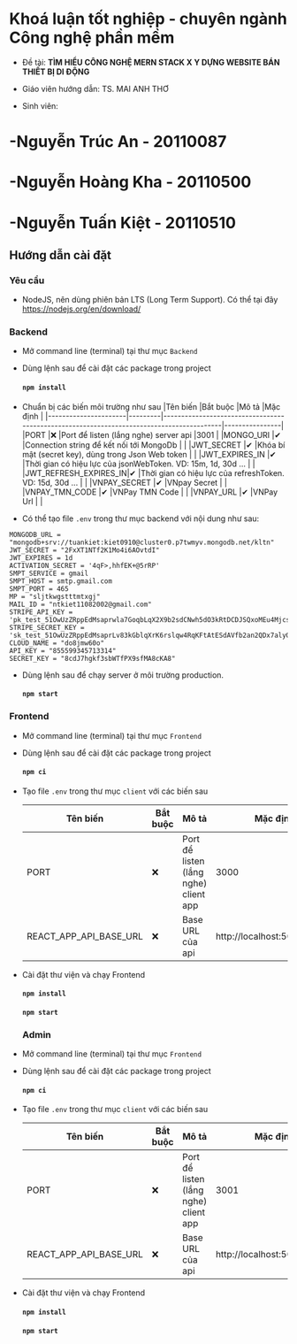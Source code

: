 # Khoá luận tốt nghiệp - chuyên ngành Công nghệ phần mềm
- Đề tài: **TÌM HIỂU CÔNG NGHỆ MERN STACK X Y DỰNG WEBSITE BÁN THIẾT BỊ DI ĐỘNG**
- Giáo viên hướng dẫn: TS. MAI ANH THƠ

 - Sinh viên:
 # -Nguyễn Trúc An	 -   20110087
 # -Nguyễn Hoàng Kha  -   20110500
 # -Nguyễn Tuấn Kiệt 	 -   20110510


## Hướng dẫn cài đặt

### Yêu cầu

- NodeJS, nên dùng phiên bản LTS (Long Term Support). Có thể tại đây https://nodejs.org/en/download/

### Backend

- Mở command line (terminal) tại thư mục `Backend`
- Dùng lệnh sau để cài đặt các package trong project
    #### `npm install`
- Chuẩn bị các biến môi trường như sau
	|Tên biến              |Bắt buộc |Mô tả                                                                                     |Mặc định        |
	|----------------------|---------|------------------------------------------------------------------------------------------|----------------|
	|PORT                  |❌       |Port để listen (lắng nghe) server api                                                     |3001            |
	|MONGO_URI             |✔       |Connection string để kết nối tới MongoDb                                                  |                |
	|JWT_SECRET            |✔       |Khóa bí mật (secret key), dùng trong Json Web token                                       |                |
	|JWT_EXPIRES_IN        |✔       |Thời gian có hiệu lực của jsonWebToken. VD: 15m, 1d, 30d ...                              |                |
	|JWT_REFRESH_EXPIRES_IN|✔       |Thời gian có hiệu lực của refreshToken. VD: 15d, 30d ...                                  |                |
	|VNPAY_SECRET          |✔       |VNpay Secret                                                                              |                |
	|VNPAY_TMN_CODE        |✔       |VNPay TMN Code                                                                            |                |
	|VNPAY_URL             |✔       |VNPay Url                                                                                 |                |

- Có thể tạo file `.env` trong thư mục backend với nội dung như sau:
```PORT = 5000
MONGODB_URL = "mongodb+srv://tuankiet:kiet0910@cluster0.p7twmyv.mongodb.net/kltn"
JWT_SECRET = "2FxXT1NTf2K1Mo4i6AOvtdI"
JWT_EXPIRES = 1d
ACTIVATION_SECRET = '4qF>,hhfEK+@5rRP'
SMPT_SERVICE = gmail
SMPT_HOST = smtp.gmail.com
SMPT_PORT = 465 
MP = "sljtkwgstttmtxgj"
MAIL_ID = "ntkiet11082002@gmail.com"
STRIPE_API_KEY = 'pk_test_51OwUzZRppEdMsaprwla7GoqbLqX2X9b2sdCNwh5dO3kRtDCDJSQxoMEu4MjcsuGKWxIXMXt2xRVnbcsKBr92uzgn00fCtaW8ss'
STRIPE_SECRET_KEY = 'sk_test_51OwUzZRppEdMsaprLv83kGblqXrK6rslqw4RqKFtAtESdAVfb2an2QDx7alyOGYWyu7o7CgFNTE0OXmMZ2gQh1NT00FcE9c8Et'
CLOUD_NAME = "do8jmw60o"
API_KEY = "855599345713314"
SECRET_KEY = "8cdJ7hgkf3sbWTfPX9sfMA8cKA8"
```
- Dùng lệnh sau để chạy server ở môi trường production.
    #### `npm start`

### Frontend

- Mở command line (terminal) tại thư mục `Frontend`
- Dùng lệnh sau để cài đặt các package trong project
    #### `npm ci`
- Tạo file `.env` trong thư mục `client` với các biến sau

	|Tên biến                    |Bắt buộc |Mô tả                                   |Mặc định                     |
	|----------------------------|---------|----------------------------------------|-----------------------------|
	|PORT                        |❌       |Port để listen (lắng nghe) client app   |3000                         |
	|REACT_APP_API_BASE_URL      |❌       |Base URL của api                        |http://localhost:5000/api/v1 |

- Cài đặt thư viện và chạy Frontend
    #### `npm install`
    #### `npm start`
  ### Admin

- Mở command line (terminal) tại thư mục `Frontend`
- Dùng lệnh sau để cài đặt các package trong project
    #### `npm ci`
- Tạo file `.env` trong thư mục `client` với các biến sau

	|Tên biến                    |Bắt buộc |Mô tả                                   |Mặc định                     |
	|----------------------------|---------|----------------------------------------|-----------------------------|
	|PORT                        |❌       |Port để listen (lắng nghe) client app   |3001                         |
	|REACT_APP_API_BASE_URL      |❌       |Base URL của api                        |http://localhost:5000/api/v1 |

- Cài đặt thư viện và chạy Frontend
    #### `npm install`
    #### `npm start`
